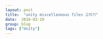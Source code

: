 ```yaml
---
layout: post
title:  "unity miscellaneous files 고치기"
date:  2018-03-19
group: blog
tags: ["Unity"]
---
```

